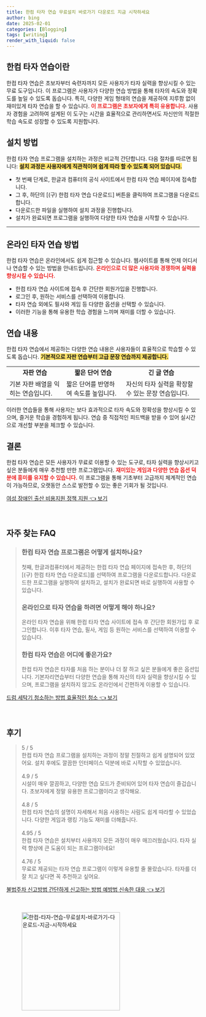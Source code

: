 ```yaml
---
title: 한컴 타자 연습 무료설치 바로가기 다운로드 지금 시작하세요
author: bing
date: 2025-02-01
categories: [Blogging]
tags: [writing]
render_with_liquid: false
---
```



<h2 id='한컴_타자_연습이란'>한컴 타자 연습이란</h2>

<p>한컴 타자 연습은 초보자부터 숙련자까지 모든 사용자가 타자 실력을 향상시킬 수 있는 무료 도구입니다. 이 프로그램은 사용자가 다양한 연습 방법을 통해 타자의 속도와 정확도를 높일 수 있도록 돕습니다. 특히, 다양한 게임 형태의 연습을 제공하여 지루함 없이 재미있게 타자 연습을 할 수 있습니다. <b><span style="color: #ee2323;">이 프로그램은 초보자에게 특히 유용합니다.</span></b> 사용자 경험을 고려하여 설계된 이 도구는 시간을 효율적으로 관리하면서도 자신만의 적절한 학습 속도로 성장할 수 있도록 지원합니다.</p>

<h2 id='설치_방법'>설치 방법</h2>

<p>한컴 타자 연습 프로그램을 설치하는 과정은 비교적 간단합니다. 다음 절차를 따르면 됩니다: <b><span style="background-color: #ffe066;">설치 과정은 사용자에게 직관적이며 쉽게 따라 할 수 있도록 되어 있습니다.</span></b></p>

<ul>
    <li>첫 번째 단계로, 한글과 컴퓨터의 공식 사이트에서 한컴 타자 연습 페이지에 접속합니다.</li>
    <li>그 후, 하단의 [(구) 한컴 타자 연습 다운로드] 버튼을 클릭하여 프로그램을 다운로드합니다.</li>
    <li>다운로드한 파일을 실행하여 설치 과정을 진행합니다.</li>
    <li>설치가 완료되면 프로그램을 실행하여 다양한 타자 연습을 시작할 수 있습니다.</li>
</ul>

<hr />

<h2 id='온라인_타자_연습'>온라인 타자 연습 방법</h2>

<p>한컴 타자 연습은 온라인에서도 쉽게 접근할 수 있습니다. 웹사이트를 통해 언제 어디서나 연습할 수 있는 방법을 안내드립니다. <b><span style="color: #ee2323;">온라인으로 더 많은 사용자와 경쟁하며 실력을 향상시킬 수 있습니다.</span></b></p>

<ul>
    <li>한컴 타자 연습 사이트에 접속 후 간단한 회원가입을 진행합니다.</li>
    <li>로그인 후, 원하는 서비스를 선택하여 이용합니다.</li>
    <li>타자 연습 외에도 필사와 게임 등 다양한 옵션을 선택할 수 있습니다.</li>
    <li>이러한 기능을 통해 유용한 학습 경험을 느끼며 재미를 더할 수 있습니다.</li>
</ul>

<h2 id='연습_내용'>연습 내용</h2>

<p>한컴 타자 연습에서 제공하는 다양한 연습 내용은 사용자들이 효율적으로 학습할 수 있도록 돕습니다. <b><span style="background-color: #ffe066;">기본적으로 자판 연습부터 고급 문장 연습까지 제공합니다.</span></b></p>

<table>
    <tr>
        <td style="text-align: center; height: 17px;"><b>자판 연습</b></td>
        <td style="text-align: center; height: 17px;"><b>짧은 단어 연습</b></td>
        <td style="text-align: center; height: 17px;"><b>긴 글 연습</b></td>
    </tr>
    <tr>
        <td>기본 자판 배열을 익히는 연습입니다.</td>
        <td>짧은 단어를 반영하여 속도를 높입니다.</td>
        <td>자신의 타자 실력을 확장할 수 있는 문장 연습입니다.</td>
    </tr>
</table>

<p>이러한 연습들을 통해 사용자는 보다 효과적으로 타자 속도와 정확성을 향상시킬 수 있으며, 즐거운 학습을 경험하게 됩니다. 연습 중 직접적인 피드백을 받을 수 있어 실시간으로 개선할 부분을 체크할 수 있습니다.</p>

<h2 id='결론'>결론</h2>

<p>한컴 타자 연습은 모든 사용자가 무료로 이용할 수 있는 도구로, 타자 실력을 향상시키고 싶은 분들에게 매우 추천할 만한 프로그램입니다. <b><span style="color: #ee2323;">재미있는 게임과 다양한 연습 옵션 덕분에 흥미를 유지할 수 있습니다.</span></b> 이 프로그램을 통해 기초부터 고급까지 체계적인 연습이 가능하므로, 오랫동안 스스로 발전할 수 있는 좋은 기회가 될 것입니다.</p>


<p><a class="click-button" title="여성 장애인 출산 비용지원 정책 지원" href="https://24nara.github.io/posts/%EC%97%AC%EC%84%B1-%EC%9E%A5%EC%95%A0%EC%9D%B8-%EC%B6%9C%EC%82%B0-%EB%B9%84%EC%9A%A9%EC%A7%80%EC%9B%90-%EC%A0%95%EC%B1%85-%EC%A7%80%EC%9B%90/" rel="dofollow">여성 장애인 출산 비용지원 정책 지원 👈 보기</a></p><br>
<h2 id='자주_찾는_FAQ'>자주 찾는 FAQ</h2>
<div itemscope="" itemtype="https://schema.org/FAQPage"> 
<blockquote> 
<div itemscope="" itemprop="mainEntity" itemtype="https://schema.org/Question"> 
<h3 itemprop="name">한컴 타자 연습 프로그램은 어떻게 설치하나요?</h3> 
<div itemscope="" itemprop="acceptedAnswer" itemtype="https://schema.org/Answer"> 
<span itemprop="text"> 
<p>첫째, 한글과컴퓨터에서 제공하는 한컴 타자 연습 페이지에 접속한 후, 하단의 [(구) 한컴 타자 연습 다운로드]를 선택하여 프로그램을 다운로드합니다. 다운로드한 프로그램을 실행하여 설치하고, 설치가 완료되면 바로 실행하여 사용할 수 있습니다.</p> 
</span> 
</div> 
</div> 

<div itemscope="" itemprop="mainEntity" itemtype="https://schema.org/Question"> 
<h3 itemprop="name">온라인으로 타자 연습을 하려면 어떻게 해야 하나요?</h3> 
<div itemscope="" itemprop="acceptedAnswer" itemtype="https://schema.org/Answer"> 
<span itemprop="text"> 
<p>온라인 타자 연습을 위해 한컴 타자 연습 사이트에 접속 후 간단한 회원가입 후 로그인합니다. 이후 타자 연습, 필사, 게임 등 원하는 서비스를 선택하여 이용할 수 있습니다.</p> 
</span> 
</div> 
</div> 

<div itemscope="" itemprop="mainEntity" itemtype="https://schema.org/Question"> 
<h3 itemprop="name">한컴 타자 연습은 어디에 좋은가요?</h3> 
<div itemscope="" itemprop="acceptedAnswer" itemtype="https://schema.org/Answer"> 
<span itemprop="text"> 
<p>한컴 타자 연습은 타자를 처음 하는 분이나 더 잘 하고 싶은 분들에게 좋은 옵션입니다. 기본자리연습부터 다양한 연습을 통해 자신의 타자 실력을 향상시킬 수 있으며, 프로그램을 설치하지 않고도 온라인에서 간편하게 이용할 수 있습니다.</p> 
</span> 
</div> 
</div> 
</blockquote> 
</div>
<p><a class="click-button" title="드럼 세탁기 청소하는 방법 효율적인 청소" href="https://24nara.github.io/posts/%EB%93%9C%EB%9F%BC-%EC%84%B8%ED%83%81%EA%B8%B0-%EC%B2%AD%EC%86%8C%ED%95%98%EB%8A%94-%EB%B0%A9%EB%B2%95-%ED%9A%A8%EC%9C%A8%EC%A0%81%EC%9D%B8-%EC%B2%AD%EC%86%8C/" rel="dofollow">드럼 세탁기 청소하는 방법 효율적인 청소 👈 보기</a></p><br>
<h2 id='후기'>후기</h2>
<div itemscope itemtype="https://schema.org/Product">
  <blockquote>
  <div itemprop="review" itemscope itemtype="https://schema.org/Review">
      <div itemprop="reviewRating" itemscope itemtype="https://schema.org/Rating"> <span itemprop="ratingValue">5</span> / <span itemprop="bestRating">5</span> </div>
      <span itemprop="reviewBody">한컴 타자 연습 프로그램을 설치하는 과정이 정말 친절하고 쉽게 설명되어 있었어요. 설치 후에도 깔끔한 인터페이스 덕분에 바로 시작할 수 있었습니다.</span>
  </div>
  <br>
  <div itemprop="review" itemscope itemtype="https://schema.org/Review">
      <div itemprop="reviewRating" itemscope itemtype="https://schema.org/Rating"> <span itemprop="ratingValue">4.9</span> / <span itemprop="bestRating">5</span> </div>
      <span itemprop="reviewBody">시설이 매우 깔끔하고, 다양한 연습 모드가 준비되어 있어 타자 연습이 즐겁습니다. 초보자에게 정말 유용한 프로그램이라고 생각해요.</span>
  </div>
  <br>
  <div itemprop="review" itemscope itemtype="https://schema.org/Review">
      <div itemprop="reviewRating" itemscope itemtype="https://schema.org/Rating"> <span itemprop="ratingValue">4.8</span> / <span itemprop="bestRating">5</span> </div>
      <span itemprop="reviewBody">한컴 타자 연습의 설명이 자세해서 처음 사용하는 사람도 쉽게 따라할 수 있었습니다. 다양한 게임과 랭킹 기능도 재미를 더해줍니다.</span>
  </div>
  <br>
  <div itemprop="review" itemscope itemtype="https://schema.org/Review">
      <div itemprop="reviewRating" itemscope itemtype="https://schema.org/Rating"> <span itemprop="ratingValue">4.95</span> / <span itemprop="bestRating">5</span> </div>
      <span itemprop="reviewBody">한컴 타자 연습은 설치부터 사용까지 모든 과정이 매우 매끄러웠습니다. 타자 실력 향상에 큰 도움이 되는 프로그램이네요!</span>
  </div>
  <br>
  <div itemprop="review" itemscope itemtype="https://schema.org/Review">
      <div itemprop="reviewRating" itemscope itemtype="https://schema.org/Rating"> <span itemprop="ratingValue">4.76</span> / <span itemprop="bestRating">5</span> </div>
      <span itemprop="reviewBody">무료로 제공되는 타자 연습 프로그램이 이렇게 유용할 줄 몰랐습니다. 타자를 더 잘 치고 싶다면 꼭 추천하고 싶어요.</span>
  </div>
  </blockquote>
</div>
<p><a class="click-button" title="불법주차 신고방법 간단하게 신고하는 방법 예방법 신속한 대응" href="https://24nara.github.io/posts/%EB%B6%88%EB%B2%95%EC%A3%BC%EC%B0%A8-%EC%8B%A0%EA%B3%A0%EB%B0%A9%EB%B2%95-%EA%B0%84%EB%8B%A8%ED%95%98%EA%B2%8C-%EC%8B%A0%EA%B3%A0%ED%95%98%EB%8A%94-%EB%B0%A9%EB%B2%95-%EC%98%88%EB%B0%A9%EB%B2%95-%EC%8B%A0%EC%86%8D%ED%95%9C-%EB%8C%80%EC%9D%91/" rel="dofollow">불법주차 신고방법 간단하게 신고하는 방법 예방법 신속한 대응 👈 보기</a></p><br>
<figure class="image"><img src="https://24nara.github.io/assets/img/thumbnail/한컴-타자-연습-무료설치-바로가기-다운로드-지금-시작하세요.webp" alt="한컴-타자-연습-무료설치-바로가기-다운로드-지금-시작하세요" width="256" height="256"></figure>